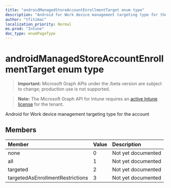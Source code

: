 ```yaml
---
title: "androidManagedStoreAccountEnrollmentTarget enum type"
description: "Android for Work device management targeting type for the account"
author: "tfitzmac"
localization_priority: Normal
ms.prod: "Intune"
doc_type: enumPageType
---
```


# androidManagedStoreAccountEnrollmentTarget enum type

> **Important:** Microsoft Graph APIs under the /beta version are subject to change; production use is not supported.

> **Note:** The Microsoft Graph API for Intune requires an [active Intune license](https://go.microsoft.com/fwlink/?linkid=839381) for the tenant.

Android for Work device management targeting type for the account

## Members
|Member|Value|Description|
|:---|:---|:---|
|none|0|Not yet documented|
|all|1|Not yet documented|
|targeted|2|Not yet documented|
|targetedAsEnrollmentRestrictions|3|Not yet documented|




